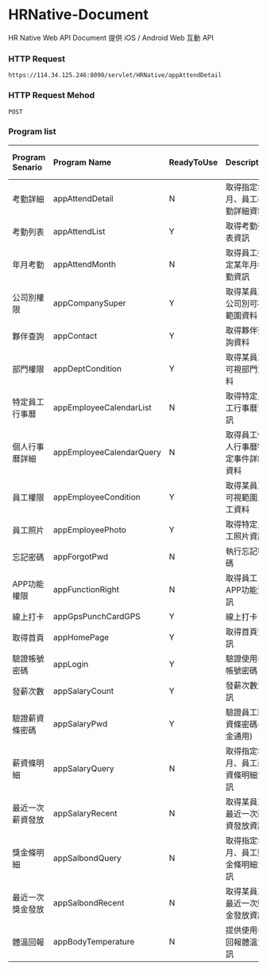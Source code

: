 # HRNative-Document
HR Native Web API Document
提供 iOS / Android Web 互動 API

### HTTP Request
```
https://114.34.125.246:8090/servlet/HRNative/appAttendDetail
```

### HTTP Request Mehod
```
POST
```

### Program list
| Program Senario | Program Name | ReadyToUse | Description | Author | Last Modify Date |
|:----------|:----------|:----------|:----------|:----------|:----------|
| 考勤詳細 | appAttendDetail | N | 取得指定年月、員工考勤詳細資料 |  |  |
| 考勤列表 | appAttendList | Y | 取得考勤列表資訊 | AndyHou | 20211202 |
| 年月考勤 | appAttendMonth | N | 取得員工指定某年月考勤資訊 |  |  |
| 公司別權限 | appCompanySuper | Y | 取得某員工公司別可視範圍資料 | AndyHou | 20211202 |
| 夥伴查詢 | appContact | Y | 取得夥伴查詢資料 | Kevin | 20211202 |
| 部門權限 | appDeptCondition | Y | 取得某員工可視部門資料 | AndyHou | 20211202 |
| 特定員工行事曆 | appEmployeeCalendarList | N | 取得特定員工行事曆資訊 |  |  |
| 個人行事曆詳細 | appEmployeeCalendarQuery | N | 取得員工個人行事曆特定事件詳細資料 |  |  |
| 員工權限 | appEmployeeCondition | Y | 取得某員工可視範圍員工資料 | AndyHou | 20211202 |
| 員工照片 | appEmployeePhoto | Y | 取得特定員工照片資訊 | AndyHou | 20211202 |
| 忘記密碼 | appForgotPwd | N | 執行忘記密碼 |  |  |
| APP功能權限 | appFunctionRight | N | 取得員工APP功能資訊 |  |  |
| 線上打卡 | appGpsPunchCardGPS | Y | 線上打卡 | AndyHou | 20211202 | 
| 取得首頁 | appHomePage | Y | 取得首頁資訊 | AndyHou | 20211202 |
| 驗證帳號密碼 | appLogin | Y | 驗證使用者帳號密碼 | AndyHou | 20211201 |
| 發薪次數 | appSalaryCount | Y | 發薪次數資訊 | Kevin | 20211202 |
| 驗證薪資條密碼 | appSalaryPwd | Y | 驗證員工薪資條密碼(獎金通用) | Kevin | 20211202 |
| 薪資條明細 | appSalaryQuery | N | 取得指定年月、員工薪資條明細資訊 |  |  |
| 最近一次薪資發放 | appSalaryRecent | N | 取得某員工最近一次薪資發放資訊 |  |  |
| 獎金條明細 | appSalbondQuery | N | 取得指定年月、員工獎金條明細資訊 |  |  |
| 最近一次獎金發放 | appSalbondRecent | N | 取得某員工最近一次獎金發放資訊 |  |  |
| 體溫回報 | appBodyTemperature | N | 提供使用者回報體溫資訊 |  |  |
